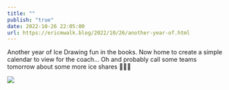 ```yaml
---
title: ""
publish: "true"
date: 2022-10-26 22:05:00
url: https://ericmwalk.blog/2022/10/26/another-year-of.html
---
```


Another year of Ice Drawing fun in the books. Now home to create a simple calendar to view for the coach… Oh and probably call some teams tomorrow about some more ice shares 🤦‍♂️🏒


![](https://ericmwalk.blog/uploads/2022/c066c54a99.jpg)